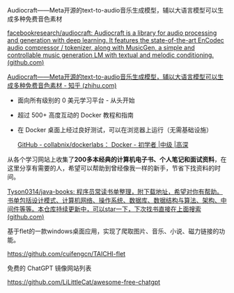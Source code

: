 Audiocraft——Meta开源的text-to-audio音乐生成模型，辅以大语言模型可以生成多种免费音色素材

[facebookresearch/audiocraft: Audiocraft is a library for audio processing and generation with deep learning. It features the state-of-the-art EnCodec audio compressor / tokenizer, along with MusicGen, a simple and controllable music generation LM with textual and melodic conditioning. (github.com)](https://github.com/facebookresearch/audiocraft)

[Audiocraft——Meta开源的text-to-audio音乐生成模型，辅以大语言模型可以生成多种免费音色素材 - 知乎 (zhihu.com)](https://zhuanlan.zhihu.com/p/637706956)



- 面向所有级别的 0 美元学习平台 - 从头开始

- 超过 500+ 高度互动的 Docker 教程和指南

- 在 Docker 桌面上经过良好测试，可以在浏览器上运行（无需基础设施）

  [GitHub - collabnix/dockerlabs： Docker - 初学者 |中级 |高深](https://github.com/collabnix/dockerlabs)



从各个学习网站上收集了**200多本经典的计算机电子书、个人笔记和面试资料**，在这里分享有需要的人，希望可以帮助到曾经像我一样的新手，节省下找资料的时间。

[Tyson0314/java-books: 程序员常读书单整理，附下载地址，希望对你有帮助。书单包括设计模式、计算机网络、操作系统、数据库、数据结构与算法、架构、中间件等等。本仓库持续更新中，可以star一下，下次找书直接在上面搜索 (github.com)](https://github.com/Tyson0314/java-books)





基于flet的一款windows桌面应用，实现了爬取图片、音乐、小说、磁力链接的功能。

https://github.com/cuifengcn/TAICHI-flet



免费的 ChatGPT 镜像网站列表

https://github.com/LiLittleCat/awesome-free-chatgpt



